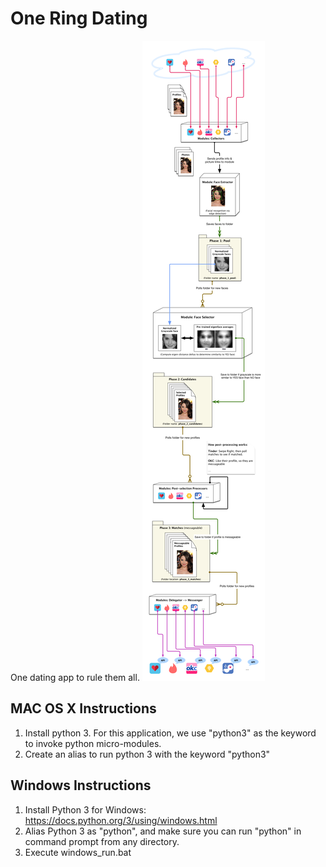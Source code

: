 # One Ring Dating
One dating app to rule them all.
![Alt text](/documentation/high-level-architecture.png?raw=true "High-level Architecture")

## MAC OS X Instructions
1. Install python 3. For this application, we use "python3" as the keyword to invoke python micro-modules.
2. Create an alias to run python 3 with the keyword "python3"

## Windows Instructions
1. Install Python 3 for Windows: https://docs.python.org/3/using/windows.html
2. Alias Python 3 as "python", and make sure you can run "python" in command prompt from any directory.
3. Execute windows_run.bat
